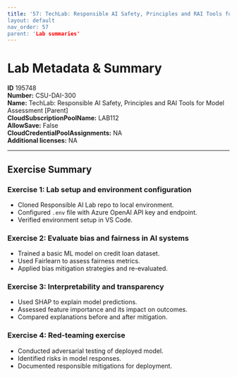```yaml
---
title: '57: TechLab: Responsible AI Safety, Principles and RAI Tools for Model Assessment [Parent]` 
layout: default
nav_order: 57
parent: 'Lab summaries'
--- 
```


# Lab Metadata & Summary

**ID** 195748  
**Number:** CSU-DAI-300  
**Name:** TechLab: Responsible AI Safety, Principles and RAI Tools for Model Assessment [Parent]  
**CloudSubscriptionPoolName:** LAB112  
**AllowSave:** False  
**CloudCredentialPoolAssignments:** NA  
**Additional licenses:** NA  

---

## Exercise Summary

### Exercise 1: Lab setup and environment configuration
- Cloned Responsible AI Lab repo to local environment.  
- Configured `.env` file with Azure OpenAI API key and endpoint.  
- Verified environment setup in VS Code.  

### Exercise 2: Evaluate bias and fairness in AI systems
- Trained a basic ML model on credit loan dataset.  
- Used Fairlearn to assess fairness metrics.  
- Applied bias mitigation strategies and re-evaluated.  

### Exercise 3: Interpretability and transparency
- Used SHAP to explain model predictions.  
- Assessed feature importance and its impact on outcomes.  
- Compared explanations before and after mitigation.  

### Exercise 4: Red-teaming exercise
- Conducted adversarial testing of deployed model.  
- Identified risks in model responses.  
- Documented responsible mitigations for deployment.
